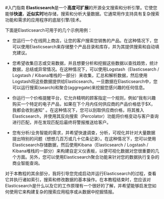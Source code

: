 #入门指南
**Elasticsearch**是一个**高度可扩展**的开源全文搜索和分析引擎。它使您能够**快速**，**近似实时**地存储，搜索和分析大量数据。它通常用作支持具有复杂搜索功能和需求的应用程序的底层引擎/技术。

下面是Elasticsearch可用于的几个示例用例：

* 您运行一个在线网上商店，让您的客户搜索您销售的产品。在这种情况下，您可以使用Elasticsearch来存储整个产品目录和库存，并为其提供搜索和自动填充建议。

* 您希望收集日志或交易数据，并且想要分析和挖掘这些数据以查找趋势，统计数据，总结或异常情况。在这种情况下，可以使用Logstash（Elasticsearch / Logstash / Kibana堆栈的一部分）来收集，汇总和解析数据，然后使用Logstash将这些数据提供给Elasticsearch。一旦数据在Elasticsearch中，您可以运行搜索(search)和聚合(aggregate)来挖掘您感兴趣的任何信息。

* 你运行一个价格提醒平台，它允许精明的顾客指定一个规则，例如“我有兴趣购买一个特定的电子产品，如果在下个月内任何供应商的产品价格低于$X，我都会收到通知” 。在这种情况下，您可以刮取供应商价格，将其推入Elasticsearch，并使用其反向搜索（Percolator）功能将价格变动与客户查询进行匹配，并在发现匹配后最终将警报推送给客户。

* 您有分析/业务智能的需求，并希望快速调查，分析，可视化并针对大量数据提出特别的问题（想想几百万或几十亿条记录）。在这种情况下，您可以使用Elasticsearch存储数据，然后使用Kibana（Elasticsearch / Logstash / Kibana堆栈的一部分）来构建自定义仪表板，以便可视化数据对您很重要的几个方面。另外，您可以使用Elasticsearch聚合功能来针对您的数据执行复杂的商业智能查询。

对于本教程的其余部分，我将引导您完成启动并运行Elasticsearch的过程，查看它并执行诸如索引，搜索和修改数据的基本操作。在本教程结束时，您应该对Elasticsearch是什么以及它的工作原理有一个很好的了解，并希望能够启发您如何使用它来构建复杂的搜索应用程序或从数据中挖掘情报。
